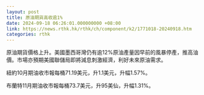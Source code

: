 ```yaml
---
layout: post
title: 原油期貨高收逾1%
date: 2024-09-18 06:26:01.000000000 +08:00
link: https://news.rthk.hk/rthk/ch/component/k2/1771018-20240918.htm
categories: rthk
---
```


原油期貨價格上升。美國墨西哥灣仍有逾12%原油產量因早前的風暴停產，推高油價。市場亦預期美國聯儲局即將減息刺激經濟，利好未來原油需求。

紐約10月期油收市報每桶71.19美元，升1.1美元，升幅1.57%。

布蘭特11月期油收市報每桶73.7美元，升95美仙，升幅1.31%。
